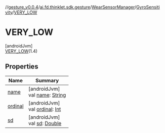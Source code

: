 //[gesture_v0.0.4](../../../../../index.md)/[ai.fd.thinklet.sdk.gesture](../../../index.md)/[WearSensorManager](../../index.md)/[GyroSensitivity](../index.md)/[VERY_LOW](index.md)

# VERY_LOW

[androidJvm]\
[VERY_LOW](index.md)(1.4)

## Properties

| Name | Summary |
|---|---|
| [name](../-v-e-r-y_-h-i-g-h/index.md#-372974862%2FProperties%2F1468078963) | [androidJvm]<br>val [name](../-v-e-r-y_-h-i-g-h/index.md#-372974862%2FProperties%2F1468078963): [String](https://kotlinlang.org/api/latest/jvm/stdlib/kotlin/-string/index.html) |
| [ordinal](../-v-e-r-y_-h-i-g-h/index.md#-739389684%2FProperties%2F1468078963) | [androidJvm]<br>val [ordinal](../-v-e-r-y_-h-i-g-h/index.md#-739389684%2FProperties%2F1468078963): [Int](https://kotlinlang.org/api/latest/jvm/stdlib/kotlin/-int/index.html) |
| [sd](../sd.md) | [androidJvm]<br>val [sd](../sd.md): [Double](https://kotlinlang.org/api/latest/jvm/stdlib/kotlin/-double/index.html) |
